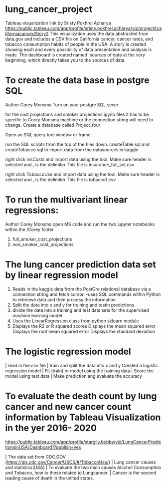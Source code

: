 # lung_cancer_project


Tableau visualization link
by Sristy Pokhrel Acharya
https://public.tableau.com/app/profile/sristy.pokhrel.acharya/viz/project4californiacancer/Story2
This visualization uses the data abstracted from data.gov and includes a CSV file on California cancer, cancer rates, and tobacco consumption habits of people in the USA. A story is created showing each and every possibility of data presentation and analysis is made. The dashboard is created named 'sources of data at the very beginning, which directly takes you to the sources of data. 

# To create the data base in postgre SQL
Author Corey Monsma
Turn on your postgre SQL sever

for the cost projections and smoker projections ipynb files it has to be specific to Corey Monsma machine or the connection string will need to change.
Create a database called Project_four

Open an SQL query tool window or frame.

  run the SQL scripts from the top of the files down.  createTable.sql and createTobacco.sql
  to import data from the datasources in kaggle

  right click InsCosts and import data using the tool. Make sure header is selected and , is the delimiter
   This file is insurance_full_set.csv

  right click TobaccoUse and import data using the tool. Make sure header is selected and , is the delimiter
   This file is tobacco1.csv 

# To run the multivariant linear regressions:
Author Corey Monsma
open MS code and run the two jupyter notebooks within the /Corey folder
1. full_smoker_cost_projections
2. non_smoker_cost_projections

 # The lung cancer prediction data set by linear regression model
 1. Reads in the kaggle data from the PostGre relational database via a connection string and fetch cursor.
  -uses SQL commands within Python to retreieve data and then process the information
 2. Split the data into x and y for training and testin predictions
 3. divide the data into a training and test data sets for the supervised machine learning model
 4. Uses the LinearRegression class from python sklearn module
 5. Displays the R2 or R squared scores
    Displays the mean squared error
    Displays the root mean squared error
    Displays the standard deviation
 
 # The logistic regression model
| read in the csv file
| train and split the data into x and y 
  Created a logistic regression model
  | Fit (train) or model using the training data
  | Score the model using test data
  | Make prediction ang evaluate the accuracy

  # To evaluate the death count by lung cancer and new cancer count information by Tableau Visualization in the yer 2016- 2020
https://public.tableau.com/app/profile/stargily.bobby/viz/LungCancerPredictionsinUSA/Dashboard1?publish=yes

| The data set from CDC.GOV  (https://gis.cdc.gov/Cancer/USCS/#/TobaccoUse/)
| Lung cancer causes and statistics(USA)
| To evaluate the two main causes Alcohol Consumption and Tobacco, how to these related to Lungcancer.
| Cancer is the second leading cause of death in the united states.


  
  
  
